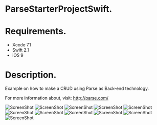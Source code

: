 # ParseStarterProjectSwift.

# Requirements.
- Xcode 7.1
- Swift 2.1
- iOS 9

# Description.
Example on how to make a CRUD using Parse as Back-end technology.

For more information about, visit: http://parse.com/

![ScreenShot](https://github.com/ingrichardavid/iOS-Repository/blob/master/ParseStarterProjectSwift/sample_images/1.png)
![ScreenShot](https://github.com/ingrichardavid/iOS-Repository/blob/master/ParseStarterProjectSwift/sample_images/2.png)
![ScreenShot](https://github.com/ingrichardavid/iOS-Repository/blob/master/ParseStarterProjectSwift/sample_images/3.png)
![ScreenShot](https://github.com/ingrichardavid/iOS-Repository/blob/master/ParseStarterProjectSwift/sample_images/4.png)
![ScreenShot](https://github.com/ingrichardavid/iOS-Repository/blob/master/ParseStarterProjectSwift/sample_images/5.png)
![ScreenShot](https://github.com/ingrichardavid/iOS-Repository/blob/master/ParseStarterProjectSwift/sample_images/6.png)
![ScreenShot](https://github.com/ingrichardavid/iOS-Repository/blob/master/ParseStarterProjectSwift/sample_images/7.png)
![ScreenShot](https://github.com/ingrichardavid/iOS-Repository/blob/master/ParseStarterProjectSwift/sample_images/8.png)
![ScreenShot](https://github.com/ingrichardavid/iOS-Repository/blob/master/ParseStarterProjectSwift/sample_images/9.png)
![ScreenShot](https://github.com/ingrichardavid/iOS-Repository/blob/master/ParseStarterProjectSwift/sample_images/10.png)
![ScreenShot](https://github.com/ingrichardavid/iOS-Repository/blob/master/ParseStarterProjectSwift/sample_images/11.png)
